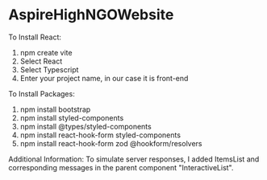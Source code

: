 # AspireHighNGOWebsite

To Install React:

1. npm create vite
2. Select React
3. Select Typescript
4. Enter your project name, in our case it is front-end

To Install Packages:

1. npm install bootstrap
2. npm install styled-components
3. npm install @types/styled-components
4. npm install react-hook-form styled-components
5. npm install react-hook-form zod @hookform/resolvers

Additional Information:
To simulate server responses, I added ItemsList and corresponding messages in the parent component "InteractiveList".

